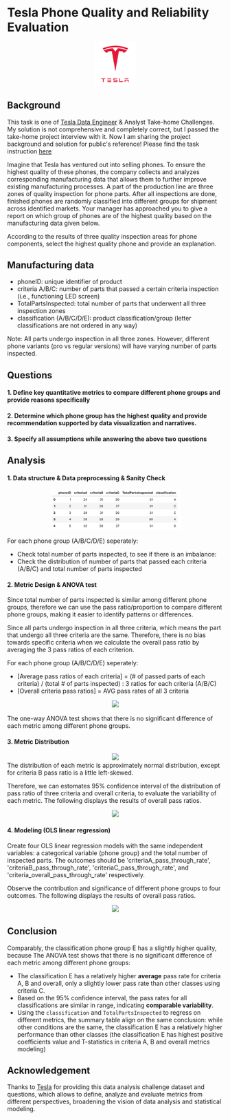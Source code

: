 # Tesla Phone Quality and Reliability Evaluation

<div align="center">
  <img src="https://github.com/Ting-DS/Cell-Quality-Metric-Design/blob/main/Tesla_logo.png" width="20%">
</div>

## Background 

This task is one of [Tesla Data Engineer](https://www.tesla.com/careers/search/job/data-engineer-208942) & Analyst Take-home Challenges. My solution is not comprehensive and completely correct, but I passed the take-home project interview with it. Now I am sharing the project background and solution for public's reference! Please find the task instruction [here](https://github.com/Ting-DS/Cell-Quality-Metric-Design/blob/main/Instructions.docx)

Imagine that Tesla has ventured out into selling phones. To ensure the highest quality of these phones, the company collects and analyzes corresponding manufacturing data that allows them to further improve existing manufacturing processes. A part of the production line are three zones of quality inspection for phone parts. After all inspections are done, finished phones are randomly classified into different groups for shipment across identified markets. Your manager has approached you to give a report on which group of phones are of the highest quality based on the manufacturing data given below. 

According to the results of three quality inspection areas for phone components, select the highest quality phone and provide an explanation.

## Manufacturing data
 - phoneID: unique identifier of product
 - criteria A/B/C: number of parts that passed a certain criteria inspection (i.e., functioning LED screen)
 - TotalPartsInspected: total number of parts that underwent all three inspection zones
 - classification (A/B/C/D/E): product classification/group (letter classifications are not ordered in any way)

Note: All parts undergo inspection in all three zones. However, different phone variants (pro vs regular versions) will have varying number of parts inspected.

## Questions

#### 1. Define key quantitative metrics to compare different phone groups and provide reasons specifically
#### 2. Determine which phone group has the highest quality and provide recommendation supported by data visualization and narratives.
#### 3. Specify all assumptions while answering the above two questions

## Analysis
#### 1. Data structure & Data preprocessing & Sanity Check
 <div align="center">
  <img src="https://github.com/Ting-DS/Cell-Quality-Metric-Design/blob/main/data structure.png" width="60%">
 </div>
 
 For each phone group (A/B/C/D/E) seperately:
 - Check total number of parts inspected, to see if there is an imbalance: 
 - Check the distribution of number of parts that passed each criteria (A/B/C) and total number of parts inspected

#### 2. Metric Design & ANOVA test

Since total number of parts inspected is similar among different phone groups, therefore we can use the pass ratio/proportion to compare different phone groups, making it easier to identify patterns or differences.

Since all parts undergo inspection in all three criteria, which means the part that undergo all three criteria are the same. Therefore, there is no bias towards specific criteria when we calculate the overall pass ratio by averaging the 3 pass ratios of each criterion.

For each phone group (A/B/C/D/E) seperately:
   - [Average pass ratios of each criteria] = (# of passed parts of each criteria) / (total # of parts inspected) : 3 ratios for each criteria (A/B/C)
   - [Overall criteria pass ratios] = AVG pass rates of all 3 criteria

 <div align="center">
  <img src="https://github.com/Ting-DS/Tesla-Phone-Quality-Evaluation-Decision-Making/blob/main/mean.png" width="90%">
 </div>

The one-way ANOVA test shows that there is no significant difference of each metric among different phone groups.

#### 3. Metric Distribution
 <div align="center">
  <img src="https://github.com/Ting-DS/Tesla-Phone-Quality-Evaluation-Decision-Making/blob/main/distribution.png" width="90%">
 </div>
The distribution of each metric is approximately normal distribution, except for criteria B pass ratio is a little left-skewed.

Therefore, we can estomates 95% confidence interval of the distribution of pass ratio of three criteria and overall criteria, to evaluate the variability of each metric.
The following displays the results of overall pass ratios.

 <div align="center">
  <img src="https://github.com/Ting-DS/Tesla-Phone-Quality-Evaluation-Decision-Making/blob/main/overall%20ratio.png" width="40%">
 </div>

#### 4. Modeling (OLS linear regression)

Create four OLS linear regression models with the same independent variables: a categorical variable (phone group) and the total number of inspected parts. The outcomes should be 'criteriaA_pass_through_rate', 'criteriaB_pass_through_rate', 'criteriaC_pass_through_rate', and 'criteria_overall_pass_through_rate' respectively.

Observe the contribution and significance of different phone groups to four outcomes. The following displays the results of overall pass ratios.

 <div align="center">
  <img src="https://github.com/Ting-DS/Tesla-Phone-Quality-Evaluation-Decision-Making/blob/main/OLS.png" width="50%">
 </div>

## Conclusion

Comparably, the classification phone group E has a slightly higher quality, because The ANOVA test shows that there is no significant difference of each metric among different phone groups:
 - The classification E has a relatively higher **average** pass rate for criteria A, B and overall, only a slightly lower pass rate than other classes using criteria C.
 - Based on the 95% confidence interval, the pass rates for all classifications are similar in range, indicating **comparable variability**.
 - Using the `classification` and `TotalPartsInspected` to regress on different metrics, the summary table align on the same conclusion: while other conditions are the same, the classification E has a relatively higher performance than other classes (the classification E has highest positive coefficients value and T-statistics in criteria A, B and overall metrics modeling)

## Acknowledgement

Thanks to [Tesla](https://www.tesla.com) for providing this data analysis challenge dataset and questions, which allows to define, analyze and evaluate metrics from different perspectives, broadening the vision of data analysis and statistical modeling.









